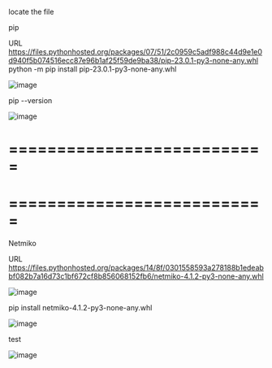 locate the file

pip 

URL
https://files.pythonhosted.org/packages/07/51/2c0959c5adf988c44d9e1e0d940f5b074516ecc87e96b1af25f59de9ba38/pip-23.0.1-py3-none-any.whl
python -m pip install pip-23.0.1-py3-none-any.whl


![image](https://user-images.githubusercontent.com/45864789/225506717-f625b5a4-4d9c-4fcb-bf82-3eebc090faae.png)


pip --version

![image](https://user-images.githubusercontent.com/45864789/225506833-f9a72008-0300-44ee-a40c-096ac5a3626c.png)



===========================
===========================
===========================
===========================


Netmiko

URL
https://files.pythonhosted.org/packages/14/8f/0301558593a278188b1edeabbf082b7a16d73c1bf672cf8b856068152fb6/netmiko-4.1.2-py3-none-any.whl

![image](https://user-images.githubusercontent.com/45864789/225506950-69f2c767-3c1a-4310-8533-1a9268a2e273.png)


pip install netmiko-4.1.2-py3-none-any.whl

![image](https://user-images.githubusercontent.com/45864789/225507069-6c21be25-e273-4ac8-a113-30a511736474.png)



test

![image](https://user-images.githubusercontent.com/45864789/225508204-90bd4025-8394-4c2f-b48e-03be46be7fb2.png)
